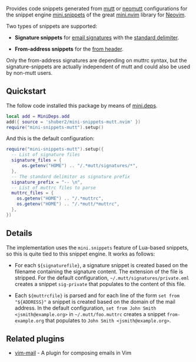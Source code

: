 Provides code snippets generated from [mutt](http://www.mutt.org/) or
[neomutt](https://neomutt.org/) configurations for the snippet engine
[mini.snippets](https://github.com/echasnovski/mini.nvim/blob/main/readmes/mini-snippets.md)
of the great [mini.nvim](https://github.com/echasnovski/mini.nvim) library for
[Neovim](https://github.com/neovim/neovim).


Two types of snippets are supported:

* **Signature snippets** for [email
  signatures](https://en.wikipedia.org/wiki/Signature_block) with the [standard
  delimiter](https://en.wikipedia.org/wiki/Signature_block#Standard_delimiter).

* **From-address snippets** for the [from
  header](https://en.wikipedia.org/wiki/Email#Header_fields).


Only the from-address signatures are depending on muttrc syntax, but the
signature-snippets are actually independent of mutt and could also be used by
non-mutt users.


## Quickstart

The follow code installed this package by means of
[mini.deps](https://github.com/echasnovski/mini.nvim/blob/main/readmes/mini-deps.md).


```lua
local add = MiniDeps.add
add({ source = 'shuber2/mini-snippets-mutt.nvim' })
require("mini-snippets-mutt").setup()
```

And this is the default configuration:
```lua
require("mini-snippets-mutt").setup({
  -- List of signature files
  signature_files = {
      os.getenv("HOME") .. "/.*mutt/signatures/*",
  },
  -- The standard delimitor as signature prefix
  signature_prefix = "-- \n",
  -- List of muttrc files to parse
  muttrc_files = {
    os.getenv("HOME") .. "/.*muttrc",
    os.getenv("HOME") .. "/.*mutt/*muttrc",
  },
})
```


## Details

The implementation uses the `mini.snippets` feature of Lua-based snippets, so
this is quite tied to this snippet engine. It works as follows:

* For each `${signaturefile}`, a signature snippet is created based on the
  filename containing the signature content. The extension of the file is
  stripped. For the default configuration, `~/.mutt/signatures/private.eml`
  creates a snippet `sig-private` that populates to the content of this file.

* Each `${muttrcfile}` is parsed and for each line of the form `set from
  "${ADDRESS}"` a snippet is created based on the domain of the mail address.
  In the default configuration, `set from John Smith <jsmith@example.org>` in
  `~/.mutt/foo.muttrc` creates a snippet `from-example.org` that populates to
  `John Smith <jsmith@example.org>`.


## Related plugins

- [vim-mail](https://gitlab.com/dbeniamine/vim-mail) - A plugin for composing
  emails in Vim
